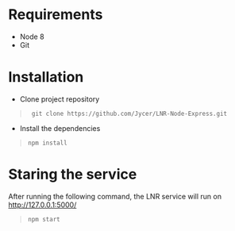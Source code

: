 
# Requirements
* Node 8
* Git


# Installation
* Clone project repository
> ``` git clone https://github.com/Jycer/LNR-Node-Express.git```

* Install the dependencies
> ```npm install```


# Staring the service
After running the following command, the LNR service will run on http://127.0.0.1:5000/
> ```npm start```
